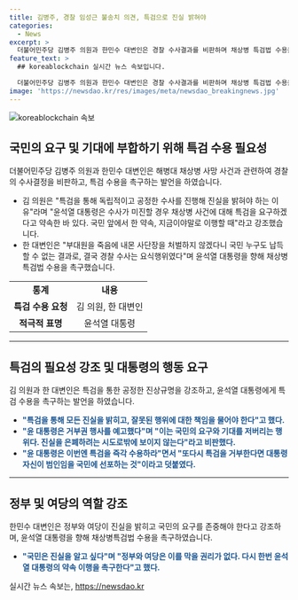 ```yaml
---
title: 김병주, 경찰 임성근 불송치 의견, 특검으로 진실 밝혀야
categories:
  - News
excerpt: >
  더불어민주당 김병주 의원과 한민수 대변인은 경찰 수사결과를 비판하며 채상병 특검법 수용을 촉구했다. 김 의원은 특검을 통해 진실을 밝히고 책임을 물어야 한다며 윤석열 대통령의 특검 거부시 국민에게 범인 선언하는 것이라고 주장했다. 한 대변인은 임 전 사단장에게 면죄부를 주는 결정을 납득할 수 없다며 윤석열 정부를 향해 강한 비판을 퍼불다.
feature_text: >
  ## koreablockchain 실시간 뉴스 속보입니다.

  더불어민주당 김병주 의원과 한민수 대변인은 경찰 수사결과를 비판하며 채상병 특검법 수용을 촉구했다. 김 의원은 특검을 통해 진실을 밝히고 책임을 물어야 한다며 윤석열 대통령의 특검 거부시 국민에게 범인 선언하는 것이라고 주장했다. 한 대변인은 임 전 사단장에게 면죄부를 주는 결정을 납득할 수 없다며 윤석열 정부를 향해 강한 비판을 퍼불다.
image: 'https://newsdao.kr/res/images/meta/newsdao_breakingnews.jpg'
---
```


<p><img src="https://newsdao.kr/res/images/meta/newsdao_breakingnews.jpg" alt="koreablockchain 속보" /></p>

<h2 data-ke-size="size26">국민의 요구 및 기대에 부합하기 위해 특검 수용 필요성</h2>

<p data-ke-size="size16">더불어민주당 김병주 의원과 한민수 대변인은 해병대 채상병 사망 사건과 관련하여 경찰의 수사결정을 비판하고, 특검 수용을 촉구하는 발언을 하였습니다.</p>

<ul>
  <li>김 의원은 "특검을 통해 독립적이고 공정한 수사를 진행해 진실을 밝혀야 하는 이유"라며 "윤석열 대통령은 수사가 미진할 경우 채상병 사건에 대해 특검을 요구하겠다고 약속한 바 있다. 국민 앞에서 한 약속, 지금이야말로 이행할 때"라고 강조했습니다.</li>
  <li>한 대변인은 "부대원을 죽음에 내몬 사단장을 처벌하지 않겠다니 국민 누구도 납득할 수 없는 결과로, 결국 경찰 수사는 요식행위였다"며 윤석열 대통령을 향해 채상병특검법 수용을 촉구했습니다.</li>
</ul>

<table>
  <tr>
    <td style="text-align: center; height: 17px;"><b>통계</b></td>
    <td style="text-align: center; height: 17px;"><b>내용</b></td>
  </tr>
  <tr>
    <td style="text-align: center; height: 17px;"><b>특검 수용 요청</b></td>
    <td style="text-align: center; height: 17px;">김 의원, 한 대변인</td>
  </tr>
  <tr>
    <td style="text-align: center; height: 17px;"><b>적극적 표명</b></td>
    <td style="text-align: center; height: 17px;">윤석열 대통령</td>
  </tr>
</table>

<hr> 

<h2 data-ke-size="size26">특검의 필요성 강조 및 대통령의 행동 요구</h2>

<p data-ke-size="size16">김 의원과 한 대변인은 특검을 통한 공정한 진상규명을 강조하고, 윤석열 대통령에게 특검 수용을 촉구하는 발언을 하였습니다.</p>

<ul>
  <li><b><span style="color: #1a5490;"> "특검을 통해 모든 진실을 밝히고, 잘못된 행위에 대한 책임을 물어야 한다"고 했다.</span></b></li>
  <li><b><span style="color: #1a5490;"> "윤 대통령은 거부권 행사를 예고했다"며 "이는 국민의 요구와 기대를 저버리는 행위다. 진실을 은폐하려는 시도로밖에 보이지 않는다"라고 비판했다.</span></b></li>
  <li><b><span style="color: #1a5490;"> "윤 대통령은 이번엔 특검을 즉각 수용하라"면서 "또다시 특검을 거부한다면 대통령 자신이 범인임을 국민에 선포하는 것"이라고 덧붙였다.</span></b></li>
</ul>

<hr> 

<h2 data-ke-size="size26">정부 및 여당의 역할 강조</h2>

<p data-ke-size="size16">한민수 대변인은 정부와 여당이 진실을 밝히고 국민의 요구를 존중해야 한다고 강조하며, 윤석열 대통령을 향해 채상병특검법 수용을 촉구하였습니다.</p>

<ul>
  <li><b><span style="color: #1a5490;"> "국민은 진실을 알고 싶다"며 "정부와 여당은 이를 막을 권리가 없다. 다시 한번 윤석열 대통령의 약속 이행을 촉구한다"고 했다.</span></b></li>
</ul>
실시간 뉴스 속보는, <a href="https://newsdao.kr" rel="dofollow">https://newsdao.kr</a>


